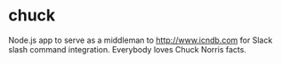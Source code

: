 # chuck
Node.js app to serve as a middleman to http://www.icndb.com for Slack slash command integration.
Everybody loves Chuck Norris facts.
